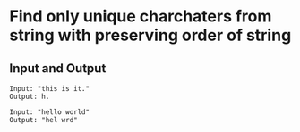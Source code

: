 # Find only unique charchaters from string with preserving order of string

## Input and Output
```
Input: "this is it."
Output: h.

Input: "hello world"
Output: "hel wrd"
```